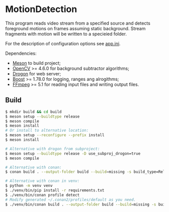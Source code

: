 # MotionDetection

This program reads video stream from a specified source and detects foreground
motions on frames assuming static background. Stream fragments with motion will
be written to a specieied folder.

For the description of configuration options see [app.ini](app.ini).

Dependencies:
- [Meson](https://mesonbuild.com/) to build project;
- [OpenCV](https://github.com/opencv/opencv) >= 4.6.0 for background subtractor
  algorithms;
- [Drogon](https://github.com/drogonframework/drogon) for web server;
- [Boost](https://www.boost.org/) >= 1.78.0 for logging, ranges ang alrogithms;
- [FFmpeg](https://ffmpeg.org/doxygen/trunk/index.html) >= 5.1 for reading
  input files and writing output files.

## Build

```bash
$ mkdir build && cd build
$ meson setup --buildtype release
$ meson compile
$ meson install
# Or install to alternative location:
$ meson setup --reconfigure --prefix install
$ meson install

# Alternative with drogon from subproject:
$ meson setup --buildtype release -D use_subproj_drogon=true
$ meson compile

# Alternative with conan:
$ conan build . --output-folder build --build=missing -s build_type=Release

# Alternative with conan in venv:
$ python -m venv venv
$ ./venv/bin/pip install -r requirements.txt
$ ./venv/bin/conan profile detect
# Modify generated ~/.conan2/profiles/default as you need.
$ ./venv/bin/conan build . --output-folder build --build=missing -s build_type=Release
```
